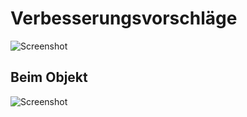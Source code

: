 # Verbesserungsvorschläge

![Screenshot](../../assets/musdb/weiteres/Verbesserungsvorschlaege-Liste.avif)

## Beim Objekt

![Screenshot](../../assets/musdb/weiteres/Verbesserungsvorschlaege-Objekt-abschicken.avif)
